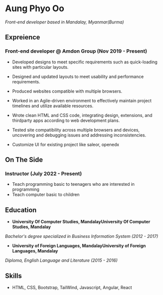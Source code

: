 Aung Phyo Oo
===============
  
  *Front-end developer based in Mandalay, Myanmar(Burma)*
  
  ## Expreience 
  ### Front-end developer @ Amdon Group (Nov 2019 - Present)
- Developed designs to meet specific requirements such as quick-loading sites with particular layouts.

- Designed and updated layouts to meet usability and performance requirements.

- Produced websites compatible with multiple browsers.

- Worked in an Agile-driven environment to effectively maintain project timelines and utilize available resources.

- Wrote clean HTML and CSS code, integrating design, extensions, and thirdparty apps according to web development plans.

- Tested site compatibility across multiple browsers and devices, uncovering and debugging issues and addressing inconsistencies.

- Customize UI for existing project like saleor, openedx


## On The Side
### Instructor (July 2022 - Present)
- Teach programming basic to teenagers who are interested in programming
- Teach computer basic to children

## Education
- **University Of Computer Studies, MandalayUniversity Of Computer Studies, Mandalay**

*Bachelor's degree specialized in Business Information System (2012 - 2017)*

- **University of Foreign Languages, MandalayUniversity of Foreign Languages, Mandalay**

*Diploma, English Language and Literature (2015 - 2016)*

## Skills
- HTML, CSS, Bootstrap, TailWind, Javascript, Angular, React

  
